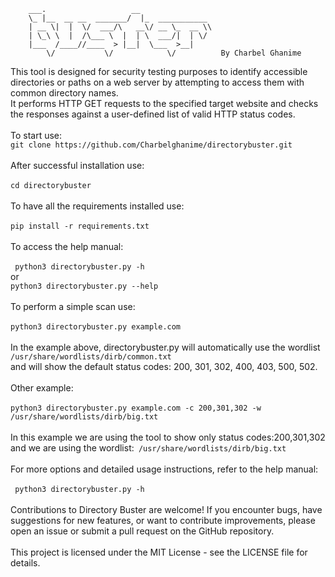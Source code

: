 ```
    ___.                   __                
    \_ |__  __ __  _______/  |_  ___________ 
    | __ \|  |  \/  ___/\   __\/ __ \_  __ \\
    | \_\ \  |  /\___ \  |  | \  ___/|  | \/
    |___  /____//____  > |__|  \___  >__|   
        \/           \/            \/          By Charbel Ghanime
```
This tool is designed for security testing purposes to identify accessible directories or paths on a web server by attempting to access them with common directory names. <br>
It performs HTTP GET requests to the specified target website and checks the responses against a user-defined list of valid HTTP status codes. <br>
<br>
To start use: <br> ```git clone https://github.com/Charbelghanime/directorybuster.git```
<br>
<br>
After successful installation use: <br>
<br>
```cd directorybuster ```<br>
<br>
To have all the requirements installed use:<br>
<br>
```pip install -r requirements.txt``` <br>
<br>
To access the help manual: <br>
<br>
``` python3 directorybuster.py -h```<br>
or
<br>
```python3 directorybuster.py --help ```<br>
<br>
To perform a simple scan use:<br>
<br>
```python3 directorybuster.py example.com``` <br>
<br>
In the example above, directorybuster.py will automatically use the wordlist ```/usr/share/wordlists/dirb/common.txt```<br>
and will show the default status codes: 200, 301, 302, 400, 403, 500, 502. <br>
<br>
Other example: <br>
<br>
```python3 directorybuster.py example.com -c 200,301,302 -w /usr/share/wordlists/dirb/big.txt```<br>
<br>
In this example we are using the tool to show only status codes:200,301,302 and we are using the wordlist:``` /usr/share/wordlists/dirb/big.txt``` <br>
<br>
For more options and detailed usage instructions, refer to the help manual: <br>
<br>
``` python3 directorybuster.py -h```<br>
<br>
Contributions to Directory Buster are welcome! If you encounter bugs, have suggestions for new features, or want to contribute improvements, please open an issue or submit a pull request on the GitHub repository.
<br>
<br>
This project is licensed under the MIT License - see the LICENSE file for details.
